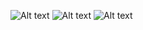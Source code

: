 ![Alt text](/orcl_price.jpg "Orcle Monty Image")
![Alt text](/orcl_logreturns.jpg "Orcle Monty Image")
![Alt text](/orcl_monty.jpg "Orcle Monty Image")
